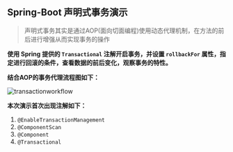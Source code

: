 ## Spring-Boot 声明式事务演示

> 声明式事务其实是通过AOP(面向切面编程)使用动态代理机制，在方法的前后进行增强从而实现事务的操作

**使用 Spring 提供的 `Transactional` 注解开启事务，并设置 `rollbackFor` 属性，指定进行回滚的条件，查看数据的前后变化，观察事务的特性。**

**结合AOP的事务代理流程图如下：**

![transactionworkflow](https://user-images.githubusercontent.com/34121589/70375318-6533a300-1937-11ea-8b23-d355504d946e.png)

**本次演示首次出现注解如下：**

1.  `@EnableTransactionManagement`
2.  `@ComponentScan`
3.  `@Component`
4.  `@Transactional`





